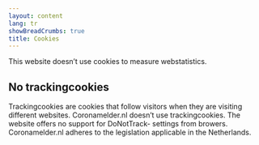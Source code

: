 ```yaml
---
layout: content
lang: tr
showBreadCrumbs: true
title: Cookies
---
```


This website doesn’t use cookies to measure webstatistics. 

## No trackingcookies

Trackingcookies are cookies that follow visitors when they are visiting different websites. Coronamelder.nl doesn’t use trackingcookies. The website offers no support for DoNotTrack- settings from browers. Coronamelder.nl adheres to the legislation applicable in the Netherlands.
